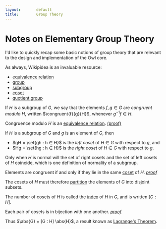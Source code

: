 ```yaml
---
layout:       default
title:        Group Theory
---
```


# Notes on Elementary Group Theory
 
I'd like to quickly recap some basic notions of group theory that are relevant to the design and implementation of the Owl core. 

As always, Wikipidea is an invaluable resource:
- [equivalence relation](https://en.wikipedia.org/wiki/Equivalence_relation)
- [group](https://en.wikipedia.org/wiki/Group_(mathematics))
- [subgroup](https://en.wikipedia.org/wiki/Subgroup_(mathematics))
- [coset](https://en.wikipedia.org/wiki/Coset)
- [quotient group](https://en.wikipedia.org/wiki/Quotient_group)

<definition markdown="block"><span class="lede"><span> 
If $H$ is a subgroup of $G$, we say that the elements $f, g ∈ G$ are *congruent modulo* $H$, written $\congruent{f}{g}{H}$, whenever $g^{-1} f ∈ H$.
</definition>

<lemma markdown="block"><span class="lede"><span> 
Congruence modulo $H$ is an [equivalence relation](https://en.wikipedia.org/wiki/Equivalence_relation).
[(proof)](/pages/proofs/001-congruence)
</lemma>

<definition markdown="block"><span class="lede"><span> 
If $H$ is a subgroup of $G$ and $g$ is an element of $G$, then
 
- $gH = \set{gh : h ∈ H}$ is the *left coset* of $H ∈ G$ with respect to $g$, and
- $Hg = \set{hg : h ∈ H}$ is the *right coset* of $H ∈ G$ with respect to $g$.
</definition>

Only when $H$ is normal will the set of right cosets and the set of left cosets of $H$ coincide, which is one definition of normality of a subgroup. 

<lemma markdown="block"><span class="lede"><span> 
Elements are congruent if and only if they lie in the same [coset](https://en.wikipedia.org/wiki/Coset) of $H$.
[*proof*](/pages/proofs/groups#cosets)
</lemma> 

The cosets of $H$ must therefore [partition](https://en.wikipedia.org/wiki/Partition_of_a_set) the elements of $G$ into disjoint subsets. 

<definition markdown="block"><span class="lede"><span> 
The number of cosets of $H$ is called the [index](https://en.wikipedia.org/wiki/Index_of_a_subgroup) of $H$ in $G$, and is written $[G : H]$.
</definition>

<lemma markdown="block"><span class="lede"><span> 
Each pair of cosets is in bijection with one another.
[*proof*](/pages/proofs/groups#coset-bijection)
</lemma>

<theorem markdown="block"><span class="lede"><span> 
Thus $\abs{G} = [G : H] \abs{H}$, a result known as [Lagrange's Theorem](https://en.wikipedia.org/wiki/Lagrange%27s_theorem_(group_theory)). 
</theorem> 
